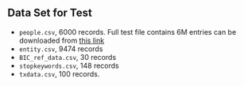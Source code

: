 ## Data Set for Test
* `people.csv`, 6000 records. Full test file contains 6M entries can be downloaded from
  [this link](https://www.xilinx.com/bin/public/openDownload?filename=vitis_example.data.AML_2020-09-03.people.zip)
* `entity.csv`, 9474 records
* `BIC_ref_data.csv`, 30 records
* `stopkeywords.csv`, 148 records
* `txdata.csv`, 100 records.
